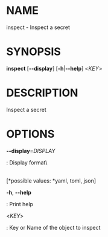 # NAME

inspect - Inspect a secret

# SYNOPSIS

**inspect** \[**\--display**\] \[**-h**\|**\--help**\] \<*KEY*\>

# DESCRIPTION

Inspect a secret

# OPTIONS

**\--display**=*DISPLAY*

:   Display format\

\
\[*possible values: *yaml, toml, json\]

**-h**, **\--help**

:   Print help

\<*KEY*\>

:   Key or Name of the object to inspect
